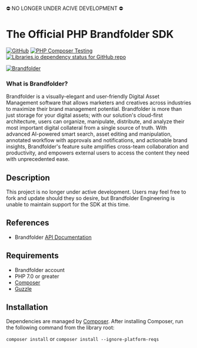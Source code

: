 ⛔ NO LONGER UNDER ACIVE DEVELOPMENT ⛔

# The Official PHP Brandfolder SDK

[![GitHub](https://img.shields.io/github/license/brandfolder/brandfolder-sdk-php)](https://github.com/brandfolder/brandfolder-sdk-php/blob/master/LICENSE)
[![PHP Composer Testing](https://github.com/brandfolder/brandfolder-sdk-php/workflows/PHP%20Composer%20Testing/badge.svg)](https://github.com/brandfolder/brandfolder-sdk-php/actions?query=workflow%3A%22PHP+Composer+Testing%22)
[![Libraries.io dependency status for GitHub repo](https://img.shields.io/librariesio/github/brandfolder/brandfolder-sdk-php)](https://packagist.org/packages/brandfolder/brandfolder-sdk-php)

[![Brandfolder](https://cdn.brandfolder.io/YUHW9ZNT/as/znoqr595/Primary_Brandfolder_Logo.png?width=400)](https://brandfolder.com)

### What is Brandfolder?

Brandfolder is a visually-elegant and user-friendly Digital Asset Management software that allows marketers and creatives across industries to maximize their brand management potential. Brandfolder is more than just storage for your digital assets; with our solution's cloud-first architecture, users can organize, manipulate, distribute, and analyze their most important digital collateral from a single source of truth. With advanced AI-powered smart search, asset editing and manipulation, annotated workflow with approvals and notifications, and actionable brand insights, Brandfolder's feature suite amplifies cross-team collaboration and productivity, and empowers external users to access the content they need with unprecedented ease.

## Description

This project is no longer under active development. Users may feel free to fork and update should they so desire, but Brandfolder Engineering is unable to maintain support for the SDK at this time.

## References

- Brandfolder [API Documentation](https://developers.brandfolder.com)

## Requirements

- Brandfolder account
- PHP 7.0 or greater
- [Composer](https://getcomposer.org)
- [Guzzle](https://github.com/guzzle/guzzle)

## Installation

Dependencies are managed by [Composer](https://getcomposer.org). After
installing Composer, run the following command from the library root:

`composer install`
or
`composer install --ignore-platform-reqs`
